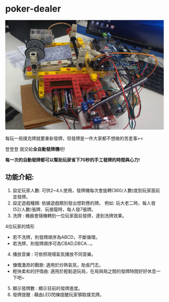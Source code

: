 # poker-dealer

![](https://github.com/rayquazacxj/poker-dealer/blob/master/poker%20dealer.png)

每玩一局撲克牌就要重新發牌，但發牌是一件大家都不想做的苦差事><

登登登 就交給**全自動發牌機**吧!

**每一次的自動發牌都可以幫助玩家省下70秒的手工發牌的時間與心力!**

## 功能介紹:

1. 設定玩家人數: 可供2~4人使用，發牌機每次會旋轉(360/人數)度到玩家面前並發牌。
2. 設定遊戲種類: 依據遊戲類別發出想對應的牌。 例如: 玩大老二時，每人發(52/人數)張牌、玩接龍時，每人發7張牌。
3. 洗牌       : 機器會隨機轉到一位玩家面前發牌，達到洗牌效果。 

4位玩家的情形
- 若不洗牌，則發牌順序為ABCD，不斷循環。 
- 若洗牌，則發牌順序可為CBAD,DBCA...。
4. 播放音樂   : 可依照現場氣氛播放不同音樂。

- 慷慨激昂的戰歌: 適用於炒熱氣氛，助長鬥志。
- 輕快柔和的抒情曲: 適用於輕鬆遊玩局，在局與局之間的發牌時間好好休息一下吧~
5. 顯示發牌數 : 顯示目前的發牌進度。
6. 發牌提醒   : 藉由LED閃爍提醒玩家領取撲克牌。

